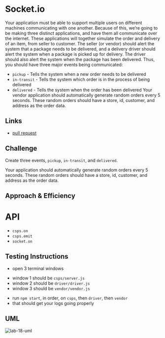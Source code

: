 # Socket.io
    
Your application must be able to support multiple users on different machines communicating with one another. Because of this, we’re going to be making three distinct applications, and have them all communicate over the internet. These applications will together simulate the order and delivery of an item, from seller to customer. The seller (or vendor) should alert the system that a package needs to be delivered, and a delivery driver should alert the system when a package is picked up for delivery. The driver should also alert the system when the package has been delivered. Thus, you should have three major events being communicated:

* `pickup` - Tells the system when a new order needs to be delivered
* `in-transit` - Tells the system which order is in the process of being delivered
* `delivered` - Tells the system when the order has been delivered
Your vendor application should automatically generate random orders every 5 seconds. These random orders should have a store, id, customer, and address as the order data.
    
## Links
    
- [pull request](https://github.com/daniel-nguyen-401-advanced-javascript/lab-16/pull/2)
    
## Challenge
    
Create three events, `pickup`, `in-transit`, and `delivered`.

Your application should automatically generate random orders every 5 seconds. These random orders should have a store, id, customer, and address as the order data.

## Approach & Efficiency

# API

- `csps.on`
- `csps.emit`
- `socket.on`
    
## Testing Instructions
    
- open 3 terminal windows
* window 1 should be `csps/server.js`
* window 2 should be `driver/driver.js`
* window 3 should be `vendor/vendor.js`
- run `npm start`, in order, on `csps`, then `driver`, then `vendor`
- that should get your logs going properly

## UML
![lab-18-uml](/lab-18-uml.jpg)
